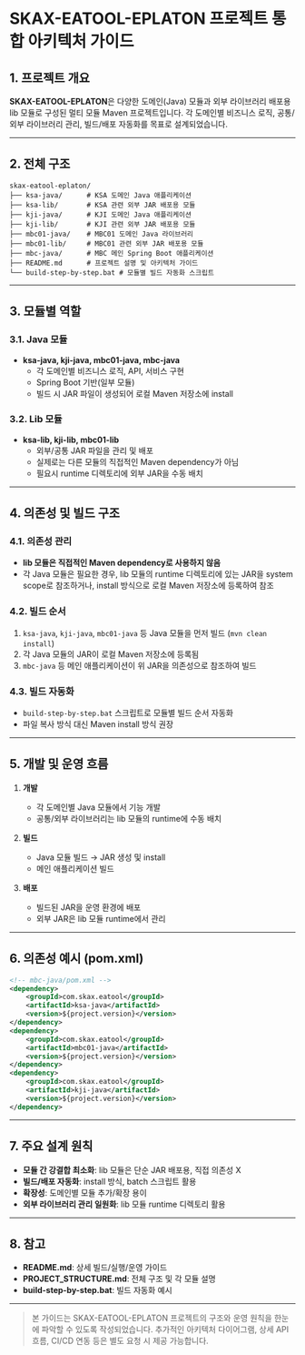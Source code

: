 # SKAX-EATOOL-EPLATON 프로젝트 통합 아키텍처 가이드

## 1. 프로젝트 개요

**SKAX-EATOOL-EPLATON**은 다양한 도메인(Java) 모듈과 외부 라이브러리 배포용 lib 모듈로 구성된 멀티 모듈 Maven 프로젝트입니다. 각 도메인별 비즈니스 로직, 공통/외부 라이브러리 관리, 빌드/배포 자동화를 목표로 설계되었습니다.

---

## 2. 전체 구조

```
skax-eatool-eplaton/
├── ksa-java/      # KSA 도메인 Java 애플리케이션
├── ksa-lib/       # KSA 관련 외부 JAR 배포용 모듈
├── kji-java/      # KJI 도메인 Java 애플리케이션
├── kji-lib/       # KJI 관련 외부 JAR 배포용 모듈
├── mbc01-java/    # MBC01 도메인 Java 라이브러리
├── mbc01-lib/     # MBC01 관련 외부 JAR 배포용 모듈
├── mbc-java/      # MBC 메인 Spring Boot 애플리케이션
├── README.md      # 프로젝트 설명 및 아키텍처 가이드
└── build-step-by-step.bat # 모듈별 빌드 자동화 스크립트
```

---

## 3. 모듈별 역할

### 3.1. Java 모듈
- **ksa-java, kji-java, mbc01-java, mbc-java**
  - 각 도메인별 비즈니스 로직, API, 서비스 구현
  - Spring Boot 기반(일부 모듈)
  - 빌드 시 JAR 파일이 생성되어 로컬 Maven 저장소에 install

### 3.2. Lib 모듈
- **ksa-lib, kji-lib, mbc01-lib**
  - 외부/공통 JAR 파일을 관리 및 배포
  - 실제로는 다른 모듈의 직접적인 Maven dependency가 아님
  - 필요시 runtime 디렉토리에 외부 JAR을 수동 배치

---

## 4. 의존성 및 빌드 구조

### 4.1. 의존성 관리
- **lib 모듈은 직접적인 Maven dependency로 사용하지 않음**
- 각 Java 모듈은 필요한 경우, lib 모듈의 runtime 디렉토리에 있는 JAR을 system scope로 참조하거나, install 방식으로 로컬 Maven 저장소에 등록하여 참조

### 4.2. 빌드 순서
1. `ksa-java`, `kji-java`, `mbc01-java` 등 Java 모듈을 먼저 빌드 (`mvn clean install`)
2. 각 Java 모듈의 JAR이 로컬 Maven 저장소에 등록됨
3. `mbc-java` 등 메인 애플리케이션이 위 JAR을 의존성으로 참조하여 빌드

### 4.3. 빌드 자동화
- `build-step-by-step.bat` 스크립트로 모듈별 빌드 순서 자동화
- 파일 복사 방식 대신 Maven install 방식 권장

---

## 5. 개발 및 운영 흐름

1. **개발**
   - 각 도메인별 Java 모듈에서 기능 개발
   - 공통/외부 라이브러리는 lib 모듈의 runtime에 수동 배치

2. **빌드**
   - Java 모듈 빌드 → JAR 생성 및 install
   - 메인 애플리케이션 빌드

3. **배포**
   - 빌드된 JAR을 운영 환경에 배포
   - 외부 JAR은 lib 모듈 runtime에서 관리

---

## 6. 의존성 예시 (pom.xml)

```xml
<!-- mbc-java/pom.xml -->
<dependency>
    <groupId>com.skax.eatool</groupId>
    <artifactId>ksa-java</artifactId>
    <version>${project.version}</version>
</dependency>
<dependency>
    <groupId>com.skax.eatool</groupId>
    <artifactId>mbc01-java</artifactId>
    <version>${project.version}</version>
</dependency>
<dependency>
    <groupId>com.skax.eatool</groupId>
    <artifactId>kji-java</artifactId>
    <version>${project.version}</version>
</dependency>
```

---

## 7. 주요 설계 원칙

- **모듈 간 강결합 최소화**: lib 모듈은 단순 JAR 배포용, 직접 의존성 X
- **빌드/배포 자동화**: install 방식, batch 스크립트 활용
- **확장성**: 도메인별 모듈 추가/확장 용이
- **외부 라이브러리 관리 일원화**: lib 모듈 runtime 디렉토리 활용

---

## 8. 참고

- **README.md**: 상세 빌드/실행/운영 가이드
- **PROJECT_STRUCTURE.md**: 전체 구조 및 각 모듈 설명
- **build-step-by-step.bat**: 빌드 자동화 예시

---

> 본 가이드는 SKAX-EATOOL-EPLATON 프로젝트의 구조와 운영 원칙을 한눈에 파악할 수 있도록 작성되었습니다. 추가적인 아키텍처 다이어그램, 상세 API 흐름, CI/CD 연동 등은 별도 요청 시 제공 가능합니다.

